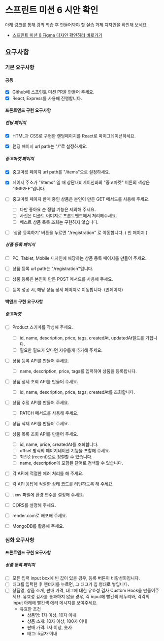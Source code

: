 # 스프린트 미션 6 시안 확인

아래 링크를 통해 강의 학습 후 만들어봐야 할 실습 과제 디자인을 확인해 보세요

- [스프린트 미션 6 Figma 디자인 확인하러 바로가기](https://www.figma.com/design/EWfmnBJU3fdkeHKyYBQW6L/%5B%EC%88%98%EA%B0%95%EC%83%9D-%EA%B3%B5%EC%9C%A0%EC%9A%A9%5D-%ED%8C%90%EB%8B%A4%EB%A7%88%EC%BC%93?node-id=4313-5831&t=NkQ64mnns3cyu52f-1)



## 요구사항

### 기본 요구사항

#### 공통

- [x] Github에 스프린트 미션 PR을 만들어 주세요.
- [x] React, Express를 사용해 진행합니다.

#### 프론트엔드 구현 요구사항

##### 랜딩 페이지

- [x] HTML과 CSS로 구현한 랜딩페이지를 React로 마이그레이션하세요.
- [x] 랜딩 페이지 url path는 "/"로 설정하세요.



##### 중고마켓 페이지

- [x] 중고마켓 페이지 url path를 "/items"으로 설정하세요.
- [x] 페이지 주소가 "/items" 일 때 상단내비게이션바의 "중고마켓" 버튼의 색상은 "3692FF"입니다.
- [ ] 중고마켓 페이지 판매 중인 상품은 본인이 만든 GET 메서드를 사용해 주세요.
	- [ ] 다만 좋아요 순 정렬 기능은 제외해 주세요.
	- [ ] 사진은 디폴트 이미지로 프론트엔드에서 처리해주세요.
	- [ ] 베스트 상품 목록 조회는 구현하지 않습니다.
- [ ] '상품 등록하기' 버튼을 누르면 "/registration" 로 이동합니다. ( 빈 페이지 )



##### 상품 등록 페이지

- [ ] PC, Tablet, Mobile 디자인에 해당하는 상품 등록 페이지를 만들어 주세요.
- [ ] 상품 등록 url path는 "/registration"입니다.
- [ ] 상품 등록은 본인이 만든 POST 메서드를 사용해 주세요.
- [ ] 등록 성공 시, 해당 상품 상세 페이지로 이동합니다. (빈페이지)



#### 백엔드 구현 요구사항

##### 중고마켓

- [ ]  Product 스키마를 작성해 주세요.
	- [ ] id, name, description, price, tags, createdAt, updatedAt필드를 가집니다.
	- [ ] 필요한 필드가 있다면 자유롭게 추가해 주세요.

- [ ]  상품 등록 API를 만들어 주세요.
	- [ ] name, description, price, tags를 입력하여 상품을 등록합니다.

- [ ]  상품 상세 조회 API를 만들어 주세요.
	- [ ] id, name, description, price, tags, createdAt를 조회합니다.

- [ ]  상품 수정 API를 만들어 주세요.
	- [ ] PATCH 메서드를 사용해 주세요.

- [ ]  상품 삭제 API를 만들어 주세요.

- [ ]  상품 목록 조회 API를 만들어 주세요.
	- [ ] id, name, price, createdAt를 조회합니다.
	- [ ] offset 방식의 페이지네이션 기능을 포함해 주세요.
	- [ ] 최신순(recent)으로 정렬할 수 있습니다.
	- [ ] name, description에 포함된 단어로 검색할 수 있습니다.

- [ ]  각 API에 적절한 에러 처리를 해 주세요.

- [ ]  각 API 응답에 적절한 상태 코드를 리턴하도록 해 주세요.

- [ ]  `.env` 파일에 환경 변수를 설정해 주세요.

- [ ]  CORS를 설정해 주세요.

- [ ]  render.com로 배포해 주세요.

- [ ]  MongoDB를 활용해 주세요.



### 심화 요구사항

#### 프론트엔드 구현 요구사항

##### 상품 등록 페이지

- [ ] 모든 입력 input box에 빈 값이 있을 경우, 등록 버튼이 비활성화됩니다.
- [ ] 태그를 입력한 후 엔터키를 누르면, 그 태그가 칩 형태로 쌓입니다.
- [ ] 상품명, 상품 소개, 판매 가격, 태그에 대한 유효성 검사 Custom Hook을 만들어주세요. 유효성 검사를 통과하지 않을 경우, 각 input에 빨간색 테두리와, 각각의 Input 아래에 빨간색 에러 메시지를 보여주세요.
	- 유효한 조건
		- 상품명: 1자 이상, 10자 이내
		- 상품 소개: 10자 이상, 100자 이내
		- 판매 가격: 1자 이상, 숫자
		- 태그: 5글자 이내